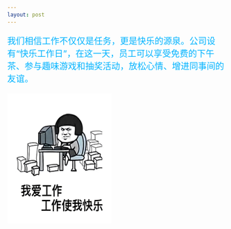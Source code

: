 ```yaml
---
layout: post
---
```

<div class="container">
	<div class="row" rows="8">
	    <div class="col-md-6">
			<p style="color: rgb(0, 179, 255); font-size: 20px;">我们相信工作不仅仅是任务，更是快乐的源泉。公司设有“快乐工作日”，在这一天，员工可以享受免费的下午茶、参与趣味游戏和抽奖活动，放松心情、增进同事间的友谊。</p>
        </div>
		<div class="col-md-3 ">
			<div class="thumbnail">
				<img src="快乐工作.jpg" style="width: 240px;height: 300px;">
			</div>
		</div>
	</div>
</div>
